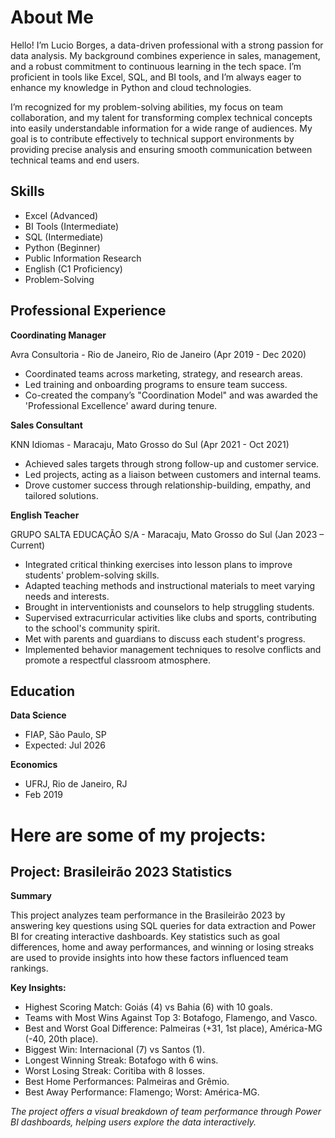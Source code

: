 # About Me

Hello! I’m Lucio Borges, a data-driven professional with a strong passion for data analysis. My background combines experience in sales, management, and a robust commitment to continuous learning in the tech space. I’m proficient in tools like Excel, SQL, and BI tools, and I’m always eager to enhance my knowledge in Python and cloud technologies.

I’m recognized for my problem-solving abilities, my focus on team collaboration, and my talent for transforming complex technical concepts into easily understandable information for a wide range of audiences. My goal is to contribute effectively to technical support environments by providing precise analysis and ensuring smooth communication between technical teams and end users.

## Skills 

- Excel (Advanced)
- BI Tools (Intermediate)
- SQL (Intermediate)
- Python (Beginner)
- Public Information Research
- English (C1 Proficiency)
- Problem-Solving

## Professional Experience

**Coordinating Manager**

Avra Consultoria - Rio de Janeiro, Rio de Janeiro
(Apr 2019 - Dec 2020)

- Coordinated teams across marketing, strategy, and research areas.
- Led training and onboarding programs to ensure team success.
- Co-created the company’s "Coordination Model" and was awarded the 'Professional Excellence' award during tenure.


**Sales Consultant**

KNN Idiomas - Maracaju, Mato Grosso do Sul
(Apr 2021 - Oct 2021)

- Achieved sales targets through strong follow-up and customer service.
- Led projects, acting as a liaison between customers and internal teams.
- Drove customer success through relationship-building, empathy, and tailored solutions.

**English Teacher**

GRUPO SALTA EDUCAÇÃO S/A - Maracaju, Mato Grosso do Sul (Jan 2023 – Current)

- Integrated critical thinking exercises into lesson plans to improve students' problem-solving skills.
- Adapted teaching methods and instructional materials to meet varying needs and interests.
- Brought in interventionists and counselors to help struggling students.
- Supervised extracurricular activities like clubs and sports, contributing to the school's community spirit.
- Met with parents and guardians to discuss each student's progress.
- Implemented behavior management techniques to resolve conflicts and promote a respectful classroom atmosphere.


## Education

**Data Science**
- FIAP, São Paulo, SP
- Expected: Jul 2026

**Economics**
- UFRJ, Rio de Janeiro, RJ
- Feb 2019



# Here are some of my projects:



## Project: Brasileirão 2023 Statistics

**Summary**

This project analyzes team performance in the Brasileirão 2023 by answering key questions using SQL queries for data extraction and Power BI for creating interactive dashboards. Key statistics such as goal differences, home and away performances, and winning or losing streaks are used to provide insights into how these factors influenced team rankings.

**Key Insights:**

- Highest Scoring Match: Goiás (4) vs Bahia (6) with 10 goals.
- Teams with Most Wins Against Top 3: Botafogo, Flamengo, and Vasco.
- Best and Worst Goal Difference: Palmeiras (+31, 1st place), América-MG (-40, 20th place).
- Biggest Win: Internacional (7) vs Santos (1).
- Longest Winning Streak: Botafogo with 6 wins.
- Worst Losing Streak: Coritiba with 8 losses.
- Best Home Performances: Palmeiras and Grêmio.
- Best Away Performance: Flamengo; Worst: América-MG.

*The project offers a visual breakdown of team performance through Power BI dashboards, helping users explore the data interactively.*

